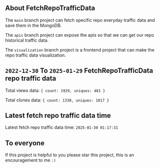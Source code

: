 ## About FetchRepoTrafficData

The `main` branch project can fetch specific repo everyday traffic data and save them in the MongoDB.

The `apis` branch project can expose the apis so that we can get our repo historical traffic data.

The `visualization` branch project is a frontend project that can make the repo traffic data visualization.

## `2022-12-30` To `2025-01-29` FetchRepoTrafficData repo traffic data

Total views data: `{ count: 1929, uniques: 481 }`

Total clones data: `{ count: 1330, uniques: 1017 }`

## Latest fetch repo traffic data time

Latest fetch repo traffic data time: `2025-01-30 01:17:31`

## To everyone

If this project is helpful to you please star this project, this is an encouragement to me `:)`



